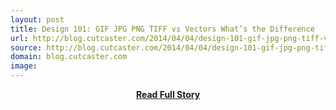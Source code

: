 ```yaml
---
layout: post
title: Design 101: GIF JPG PNG TIFF vs Vectors What’s the Difference
url: http://blog.cutcaster.com/2014/04/04/design-101-gif-jpg-png-tiff-vs-vectors-whats-the-difference/
source: http://blog.cutcaster.com/2014/04/04/design-101-gif-jpg-png-tiff-vs-vectors-whats-the-difference/
domain: blog.cutcaster.com
image: 
---
```


<p></p>
<center><p><a href="http://blog.cutcaster.com/2014/04/04/design-101-gif-jpg-png-tiff-vs-vectors-whats-the-difference/" style='padding:25px; font-sze:18px; font-weight: bold;'>Read Full Story</a></p></center>
